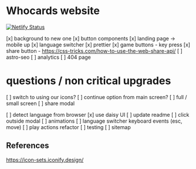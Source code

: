 # Whocards website

[![Netlify Status](https://api.netlify.com/api/v1/badges/63e10c87-1757-4444-95bb-e7ec2c34dd9d/deploy-status)](https://app.netlify.com/sites/whocards-calmly/deploys)

[x] background to new one
[x] button components
[x] landing page -> mobile up
[x] language switcher
[x] prettier
[x] game buttons - key press
[x] share button - https://css-tricks.com/how-to-use-the-web-share-api/
[ ] astro-seo
[ ] analytics
[ ] 404 page

# questions / non critical upgrades

[ ] switch to using our icons?
[ ] continue option from main screen?
[ ] full / small screen
[ ] share modal

[ ] detect language from browser
[x] use daisy UI
[ ] update readme
[ ] click outside modal
[ ] animations
[ ] language switcher keyboard events (esc, move)
[ ] play actions refactor
[ ] testing
[ ] sitemap

## References

https://icon-sets.iconify.design/
